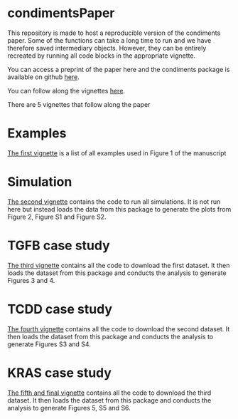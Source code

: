 # condimentsPaper

This repository is made to host a reproducible version of the condiments paper. Some of the functions can take a long time to 
run and we have therefore saved intermediary objects. However, they can be entirely recreated by running all code blocks in the appropriate vignette. 

You can access a preprint of the paper here and the condiments package is available on github [here](https://github.com/HectorRDB/condiments).

You can follow along the vignettes [here](https://hectorrdb.github.io/condimentsPaper/articles/).

There are 5 vignettes that follow along the paper

# Examples

[The first vignette](https://hectorrdb.github.io/condimentsPaper//articles/Examples.html) is a list of all examples used in Figure 1 of the manuscript


# Simulation

[The second vignette](https://hectorrdb.github.iocondimentsPaper/Simulations.html) contains the code to run all simulations. It is not run here but instead loads the data from this package to generate the plots from Figure 2,
Figure S1 and Figure S2. 


# TGFB case study

[The third vignette](https://hectorrdb.github.io/condimentsPaper/articles/TGFB.html) contains all the code to download the first dataset. It then loads the dataset from this package and conducts the analysis to generate 
Figures 3 and 4.


# TCDD case study

[The fourth vignette](https://hectorrdb.github.io/condimentsPaper/articles/TCDD.html) contains all the code to download the second dataset. It then loads the dataset from this package and conducts the analysis to generate 
Figures S3 and S4.

# KRAS case study

[The fifth and final vignette](https://hectorrdb.github.io/condimentsPaper/articles/KRAS.html) contains all the code to download the third dataset. It then loads the dataset from this package and conducts the analysis to generate 
Figures 5, S5 and S6.
